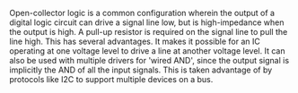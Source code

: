 
Open-collector logic is a common configuration wherein the output of a digital logic circuit can drive a signal line low, but is high-impedance when the output is high. A pull-up resistor is required on the signal line to pull the line high.
This has several advantages. It makes it possible for an IC operating at one voltage level to drive a line at another voltage level. It can also be used with multiple drivers for 'wired AND', since the output signal is implicitly the AND of all the input signals. This is taken advantage of by protocols like I2C to support multiple devices on a bus.
